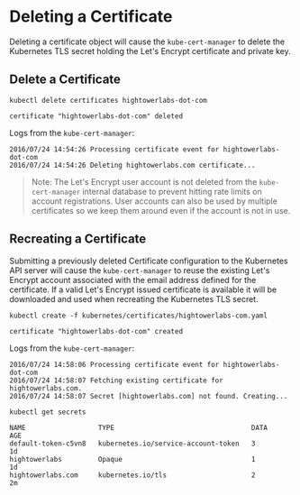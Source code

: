 # Deleting a Certificate

Deleting a certificate object will cause the `kube-cert-manager` to delete the Kubernetes TLS secret holding the Let's Encrypt certificate and private key.

## Delete a Certificate

```
kubectl delete certificates hightowerlabs-dot-com
```
```
certificate "hightowerlabs-dot-com" deleted
```

Logs from the `kube-cert-manager`:

```
2016/07/24 14:54:26 Processing certificate event for hightowerlabs-dot-com
2016/07/24 14:54:26 Deleting hightowerlabs.com certificate...
```

> Note: The Let's Encrypt user account is not deleted from the `kube-cert-manager` internal database to prevent hitting rate limits on account registrations. User accounts can also be used by multiple certificates so we keep them around even if the account is not in use.

## Recreating a Certificate

Submitting a previously deleted Certificate configuration to the Kubernetes API server will cause the `kube-cert-manager` to reuse the existing Let's Encrypt account associated with the email address defined for the certificate. If a valid Let's Encrypt issued certificate is available it will be downloaded and used when recreating the Kubernetes TLS secret.

```
kubectl create -f kubernetes/certificates/hightowerlabs-com.yaml
```
```
certificate "hightowerlabs-dot-com" created
```

Logs from the `kube-cert-manager`:

```
2016/07/24 14:58:06 Processing certificate event for hightowerlabs-dot-com
2016/07/24 14:58:07 Fetching existing certificate for hightowerlabs.com.
2016/07/24 14:58:07 Secret [hightowerlabs.com] not found. Creating...
```

```
kubectl get secrets
```
```
NAME                  TYPE                                  DATA      AGE
default-token-c5vn8   kubernetes.io/service-account-token   3         1d
hightowerlabs         Opaque                                1         1d
hightowerlabs.com     kubernetes.io/tls                     2         2m
```